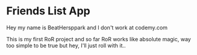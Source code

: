 # Friends List App

Hey my name is BeatHersppark and I don't work at codemy.com

This is my first RoR project and so far RoR works like absolute magic, way too simple to be true but hey, I'll just roll with it..

